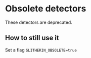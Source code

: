 # Obsolete detectors
These detectors are deprecated.
## How to still use it
Set a flag `SLITHERIN_OBSOLETE=true`